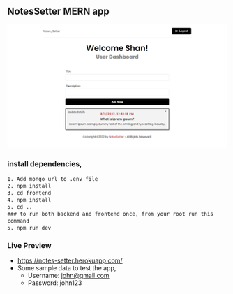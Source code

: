 ## NotesSetter MERN app

![alt text](./mockup.png)

### install dependencies,

```
1. Add mongo url to .env file
2. npm install
3. cd frontend
4. npm install
5. cd ..
### to run both backend and frontend once, from your root run this command
5. npm run dev
```

### Live Preview

-  https://notes-setter.herokuapp.com/
-  Some sample data to test the app,
   -  Username: john@gmail.com
   -  Password: john123
